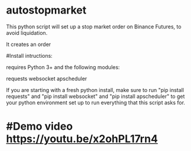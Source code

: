 # autostopmarket
This python script will set up a stop market order on Binance Futures, to avoid liquidation.

It creates an order 

#Install intructions:

requires Python 3+ and the following modules:

requests
websocket
apscheduler

If you are starting with a fresh python install, make sure to run "pip install requests" and "pip install websocket" and "pip install apscheduler" to get your python environment set up to run everything that this script asks for.


#Demo video
https://youtu.be/x2ohPL17rn4
=======

